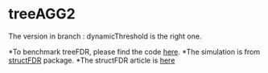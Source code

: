 # treeAGG2
The version in branch : dynamicThreshold is the right one.

*To benchmark treeFDR, please find the code [here](https://gist.github.com/fionarhuang/628cd8b413441f69b303742085a83024). 
*The simulation is from [structFDR](https://github.com/cran/StructFDR) package.
*The structFDR article is [here](https://www.ncbi.nlm.nih.gov/pubmed/28505251)
